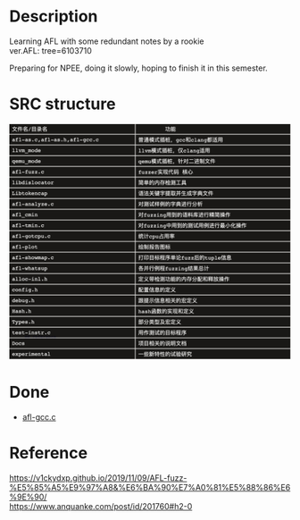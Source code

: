 # Description
Learning AFL with some redundant notes by a rookie       
ver.AFL: tree=6103710       

Preparing for NPEE, doing it slowly, hoping to finish it in this semester.
# SRC structure
![15710161322527](https://raw.githubusercontent.com/Brubbish/pic_bed/master//blog/15710161322527.jpg)

# Done

- [afl-gcc.c](./AFL-master/afl-gcc.c)



# Reference
https://v1ckydxp.github.io/2019/11/09/AFL-fuzz-%E5%85%A5%E9%97%A8&%E6%BA%90%E7%A0%81%E5%88%86%E6%9E%90/          
https://www.anquanke.com/post/id/201760#h2-0
